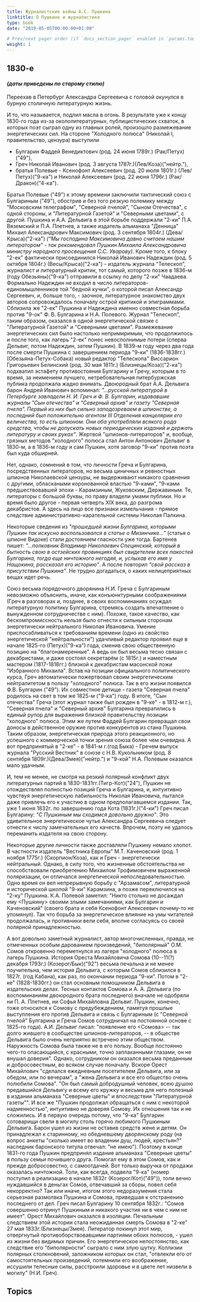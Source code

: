 ```yaml
---
title: Журналистские войны А.С. Пушкина
linktitle: О Пушкине и журналистике
type: book
date: "2019-05-05T00:00:00+01:00"

# Prev/next pager order (if `docs_section_pager` enabled in `params.toml`)
weight: 1
---
```


## 1830-e
#### _(даты приведены по старому стилю)_

Переехав в Петербург Александра Сергеевича с головой окунулся в бурную столичную литературную жизнь.

И то, что называется, подлил масла в огонь. В результате уже к концу 1830-го года из-за окололитературных, публицистических схваток, в которых поэт сыграл одну из главных ролей, произошло размежевание энергетических сил. На стороне "Холодного полюса" (Николай I, правительство, цензура) выступили

+ Булгарин Фаддей Венедиктович (род. 24 июня 1789г.) (Рак/Петух)("49"),
+ Греч Николай Иванович (род. 3 августа 1787г.)(Лев/Коза)("нейтр."),
+ братья Полевые - Ксенофонт Алексеевич (род. 20 июля 1801г.) (Лев/Петух)("9-ка") и Николай Алексеевич (род. 22 июня 1796г.) (Рак/Дракон)("4-ка").

 Братья Полевые ("49") к этому времени заключили тактический союз с Булгариным ("49"), обострив и без того резкую полемику между "Московским телеграфом", "Северной пчелой", "Сыном Отечества", с одной стороны, и "Литературной Газетой" и "Северными цветами", с другой. Пушкина и А.А. Дельвига в этой борьбе поддержали "2-ки" П.А. Вяземский и П.А. Плетнев, а также издатель альманаха "Денница" Михаил Александрович Максимович (род. 3 сентября 1804г.) (Дева/Крыса)("2-ка") _("Мы господина Максимовича давно считаем нашим литератором" - так рекомендовал Пушкин Михаила Александровича министру народного просвещения С.С. Уварову)_. Кроме того, к блоку "2-ек" фактически присоединился Николай Иванович Надеждин (род. 5 октября 1804г.) (Весы/Крыса)("2-ка") - издатель журнала "Телескоп", журналист и литературный критик, тот самый, которого позже в 1836-м (году Обезьяны)("9-ка") отправили в ссылку по делу "2-ки" Чаадаева. Формально Надеждин не входил в число литераторов-единомышленников той "бедной кучки", о которой писал Александр Сергеевич, и, больше того, - заочное, литературное знакомство двух авторов сопровождалось поначалу острой критикой и эпиграммами. Сблизила же "2-ек" Пушкина и Надеждина именно совместная борьба против "9-ок" Ф. В. Булгарина и Н.А. Полевого. Журнал "Телескоп", таким образом, оказался в одной энергетической связке с "Литературной Газетой" и "Северными цветами". Размежевание энергетических сил было настолько непримиримым, что продолжилось и после того, как лагерь "2-ек" понес невосполнимые потери (сперва Дельвиг, потом Надеждин, затем Пушкин). В 1839-м году через два года после смерти Пушкина с завершением периода "9-ки" (1836-1838гг.)(Обезьяна-Петух-Собака) новый редактор "Телескопа" Виссарион Григорьевич Белинский (род. 30 мая 1811г.) (Близнецы/Коза)("2-ка") подхватил эстафету противостояния Булгарину и Гречу, которым в то время, за неимением лучшего, нетребовательная питербуржская публика продолжала жадно внимать. Двоюродный брат А.А. Дельвига барон Андрей Иванович вспоминал: _"...русской литературой в Петербурге завладели Н. И. Греч и Ф. В. Булгарин, издававшие журналы "Сын отечества" и "Северный архив" и газету "Северная пчела". Первый из них был сильно заподозреваем в шпионстве, а последний был положительно агентом III Отделения канцелярии его величества, то есть шпионом. Они оба употребляли всякого рода средства, чтобы не допускать новых периодических изданий и держать литературу и своих руках"_. Жертвой "шпионов-литераторов" и, вообще, грязных методов "холодного" полюса стал Антон Антонович Дельвиг в 1830-м, а в 1836-м году и сам Пушкин, хотя заговор "9-ки" против поэта был куда обширней.

 Нет, однако, сомнений в том, что личности Греча и Булгарина, посредственных литераторов, но весьма циничных и ревностных шпионов Николаевской цензуры, не выдерживают никакого сравнения с другими,  обласкаными коронованной властью "9-ками", "9-ками предшествовавшей эпохи - Карамзиным, Жуковским, Державиным. Те, литераторы с большой буквы, по праву владели умами публики. Но и время было другое - первая четверть XIX века, до разгрома декабристов. А здесь на лицо все признаки измельчания - прямое следствие административно-карательной системы Николая Палкина.

 Некоторые сведения из _"прошедшей жизни Булгарина, которыми Пушкин так искусно воспользовался в статье о Мизинчике..."_ (статья о шпионе Видоке) стали достоянием гласности уже тогда. Бартенев пишет: _"...полковник Владимир Николаевич Специнский, который в бытность свою в остзейских провинциях был свидетелем всех пакостей Булгарина, тогда еще ничтожного негодяя, и, услыхав его имя у Нащокина, рассказал его историю"_. А после повторил _"свой рассказ в присутствии Пушкина"_. Не трудно догадаться, о каких нелицеприятных вещах идет речь.

 Союз весьма порядочного дворянина Н.И. Греча с Булгариным невозможно объяснить, иначе, как конъюнктурными соображениями (Греч в разговорах и, позднее, в своих воспоминаниях осуждал литературную политику Булгарина, стремясь создать впечатление о вынужденном сотрудничестве с ним). Похоже, такое качество, как бескомпромиссность нельзя было отнести к сильным сторонам энергетически нейтрального Николая Ивановича. Умение приспосабливаться к требованиям времени (одно из свойство энергетической "нейтральности") удачливый редактор проявил еще в начале 1825-го (Петух)("9-ка") года, сменив свою общественную позицию на "благонамеренные". А ведь он был весьма тесно связан с декабристами, и даже состоял секретарём (с 1815г.) и наместным мастером (1817-1818гг.) близкой к декабристам масонской ложи "Избранного Михаила". Встав на позиции официального политического курса, Греч автоматически пожертвовал своим энергетическим нейтралитетом в пользу "холодного" полюса. Так в его жизни появился Ф.В. Булгарин ("49"). Их совместное детище - газета "Северная пчела" родилось на свет в том же 1825-м ("9-ка") году. В итоге, "Сын отечества" Греча (этот журнал также был рожден в "9-ке" - в 1812-м г.), "Северная пчела" и "Северный архив" Булгарина превратились в единый рупор для выражения близкой правительству позиции "холодного" полюса. Этим же путем Фаддей Булгарин превращал свои доносы в действенное оружие против конкурентов из стана Пушкина. Таким образом, энергетическая природа этого реакционного, но успешного с коммерческой точки зрения союза более чем очевидна. А вот предпринятый в "2-ке" - в 1841-м г.(год Быка) - Гречем выпуск журнала "Русский Вестник" в союзе с Н.В. Кукольником (род. 8 сентября 1809г.)(Дева/Змея)("нейтр.") и "9-кой" Н.А. Полевым оказался мало удачным.

 И, тем не менее, не смотря на резкий полярный конфликт двух литературных партий в 1830-1831гг.(Тигр-Кот)("24"), Пушкин не отождествлял полностью позиций Греча и Булгарина, и, интуитивно чувствуя энергетическую лабильность Николая Ивановича, пытался даже привлечь его к участию в одном предполагавшемся издании. Так, уже 1 июня 1832г. по завершению года Кота (1831г.)("4-ки") Греч писал Булгарину: _"С Пушкиным мы сходимся довольно дружно"_. Это удивительное энергетическое чутье Александра Сергеевича следует отнести к числу замечательных его качеств. Впрочем, поэту не удалось переманить издателя на свою сторону.

 Некоторые другие личности также доставляли Пушкину немало хлопот. В частности издатель "Вестника Европы" М.Т. Каченовский (род. 1 ноября 1775г.) (Скорпион/Коза), как и Греч - энергетически нейтральный. Однако, в силу того, что жизненные обстоятельства не способствовали приобретению Михаилом Трофимовичем выраженной поляризации, он отличался энергетической непоследовательностью. Одно время он вел непрерывную борьбу с "Арзамасом", литературной и исторической школой "9-ки" Карамзина, а позже переключился на "2-ку" Пушкина. К.А. Полевой заметил: "Никто столько не досаждал ему <Пушкину> своими злыми замечаниями, как Булгарин и Каченовский" (своего брата и себя Ксенофонт Алексеевич почему-то не упомянул). Так что борьба за энергетическое влияние на умы читателей продолжалась, и противники вели себя, вполне согласуясь со своей полярной принадлежностью.

 А вот довольно заметный журналист, автор многочисленных, правда, не отмеченных особым дарованием произведений, "биполярный" О.М. Сомов откровенно переметнулся из лагеря "холодного" полюса в лагерь Пушкина. История Ореста Михайловича Сомова (10--11(?) декабря 1793г.) (Козерог/Бык)("92") весьма печальна и не менее поучительна, чем история Дельвига, с которым Сомов сблизился в 1827г. (год Кабана), как раз, по окончании периода "9-ки". Потом в "2-ке" (1828-1830гг.) он стал основным помощником Дельвига в издательских делах. Тесных контактов Сомова и А. А. Дельвига (по воспоминаниям двоюродного брата последнего) вначале не одобряли ни П. А. Плетнев, ни Софья Михайловна Дельвиг. Пушкин, конечно, тоже относился к Сомову с предубеждением, памятуя прошлые выступления его против Дельвига и связь с Булгариным (с "Северной пчелой" Булгарина и Греча Сомов сотрудничал на постоянной основе с 1825-го года). А.И. Дельвиг писал: "появление его <Сомова> -- так долго жившего в сообществе шпионов-литераторов, -- в обществе Дельвига было очень неприятно встречено этим обществом. Наружность Сомова была также не в его пользу. Вообще постоянно чего-то опасающийся, с красными, точно заплаканными глазами, он не внушал доверия". Однако, сотрудником он оказался весьма преданным и добросовестным, во всяком случае поначалу. Вскоре Орест Михайлович "сделался ежедневным посетителем Дельвига, или за обедом, или по вечерам", а "жена Дельвига и все его общество очень полюбили Сомова". "Он был самый добродушный человек, всею душою предавшийся Дельвигу и всему его кружку и весьма для него полезный в издании альманаха "Северные цветы" и впоследствии "Литературной газеты"". И все же "Пушкин продолжал обращаться с ним с некоторой надменностью", интуитивно не доверяя Сомову. Их отношения так и не сложились. И в первую очередь потому, что "9-ка" Булгарин сотоварищи свели в могилу столь горячо любимого Пушкиным Дельвига. Барон ушел из жизни не оставив средств жене и детям. Он принадлежал к старинному, но обедневшему дворянскому роду (на вопрос анкеты "сколько имеет во владении душ, людей, крестьян?" наследник баронского титула отвечал: "не имею"). Поэтому в конце 1831-го года Пушкин предпринял издание альманаха "Северные цветы" в пользу семьи почившего друга. Помогал ему в этом Сомов, как и прежде добросовестно, с самоотдачей. Вот только выручка от продажи оказалась ничтожной. Толи, как всегда, подвела "9-ка" (номер поступил в реализацию в начале 1832г (Козерог/Кот)("49")), толи вечно нуждавшийся в деньгах Сомов, отвечавший за сборы, повел себя некорректно? Так или иначе, итогом этого недоразумения стала серьезная размолвка Пушкина и Сомова, приведшая к отстранению последнего от дел. Греч писал Булгарину 10 сентября 1832г.: "Сомов совершенно отринут Пушкиным и никакого участия ни в чем с ним не имеет". Орест Михайлович оказался в изоляции. Печальным следствием этой истории стала неожиданная смерть Сомова в "2-ке" 27 мая 1833г.(Близнецы/Змея). Литератор покинул этот мир, отвергнутый противоборствовавшими партиями обоих полюсов, - ушел из жизни без видимых причин. Его энергетическое непостоянство, как следствие его "биполярности" сыграло с ним злую шутку. Коллизии полярных столкновений, заложником которых он стал, "отвлекли его от самостоятельных произведений, потемнили его воображение, иссушили телесные силы, расстроили здоровье и в цвете лет низвели в могилу" (Н.И. Греч).


## Topics
